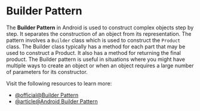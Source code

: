 # Builder Pattern

The **Builder Pattern** in Android is used to construct complex objects step by step. It separates the construction of an object from its representation. The pattern involves a `Builder` class which is used to construct the `Product` class. The Builder class typically has a method for each part that may be used to construct a Product. It also has a method for returning the final product. The Builder pattern is useful in situations where you might have multiple ways to create an object or when an object requires a large number of parameters for its constructor.

Visit the following resources to learn more:

- [@official@Builder Pattern](https://developer.android.com/kotlin/style-guide#builder-pattern)
- [@article@Android Builder Pattern](https://medium.com/kayvan-kaseb/builder-design-pattern-in-android-a38dccb75485)
